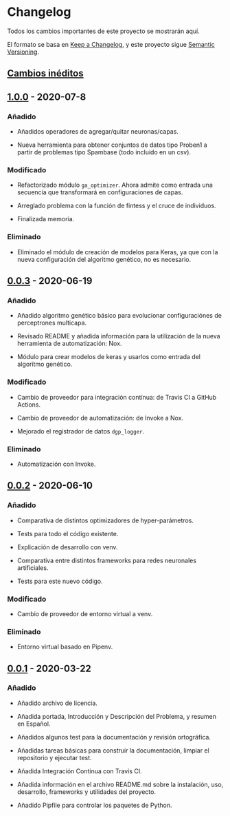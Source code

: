 # Changelog

Todos los cambios importantes de este proyecto se mostrarán aquí.

El formato se basa en
[Keep a Changelog](https://keepachangelog.com/en/1.0.0/), y este proyecto sigue
[Semantic Versioning](https://semver.org/spec/v2.0.0.html).

## [Cambios inéditos]

## [1.0.0] - 2020-07-8

### Añadido

- Añadidos operadores de agregar/quitar neuronas/capas.

- Nueva herramienta para obtener conjuntos de datos tipo Proben1 a partir de
  problemas tipo Spambase (todo incluido en un csv).

### Modificado

- Refactorizado módulo `ga_optimizer`. Ahora admite como entrada una secuencia
  que transformará en configuraciones de capas.

- Arreglado problema con la función de fintess y el cruce de individuos.

- Finalizada memoria.

### Eliminado

- Eliminado el módulo de creación de modelos para Keras, ya que con la nueva
  configuración del algoritmo genético, no es necesario.

## [0.0.3] - 2020-06-19

### Añadido

- Añadido algoritmo genético básico para evolucionar configuraciónes de
  perceptrones multicapa.

- Revisado README y añadida información para la utilización de la nueva
  herramienta de automatización: Nox.

- Módulo para crear modelos de keras y usarlos como entrada del algoritmo
  genético.

### Modificado

- Cambio de proveedor para integración contínua: de Travis CI a GitHub Actions.

- Cambio de proveedor de automatización: de Invoke a Nox.

- Mejorado el registrador de datos `dgp_logger`.

### Eliminado

- Automatización con Invoke.

## [0.0.2] - 2020-06-10

### Añadido

- Comparativa de distintos optimizadores de hyper-parámetros.

- Tests para todo el código existente.

- Explicación de desarrollo con venv.

- Comparativa entre distintos frameworks para redes neuronales artificiales.

- Tests para este nuevo código.

### Modificado

- Cambio de proveedor de entorno virtual a venv.

### Eliminado

- Entorno virtual basado en Pipenv.

## [0.0.1] - 2020-03-22

### Añadido

- Añadido archivo de  licencia.

- Añadida portada, Introducción y Descripción del Problema, y resumen en
  Español.

- Añadidos algunos test para la documentación y revisión ortográfica.

- Añadidas tareas básicas para construir la documentación, limpiar el
  repositorio y ejecutar test.

- Añadida Integración Continua con Travis CI.

- Añadida información en el archivo README.md sobre la instalación, uso,
  desarrollo, frameworks y utilidades del proyecto.

- Añadido Pipfile para controlar los paquetes de Python.

[Cambios inéditos]: https://github.com/lulivi/deep-g-prop/compare/v1.0.0...HEAD
[0.0.1]: https://github.com/lulivi/deep-g-prop/releases/tag/v0.0.1
[0.0.2]: https://github.com/lulivi/deep-g-prop/releases/tag/v0.0.2
[0.0.3]: https://github.com/lulivi/deep-g-prop/releases/tag/v0.0.3
[1.0.0]: https://github.com/lulivi/deep-g-prop/releases/tag/v1.0.0

